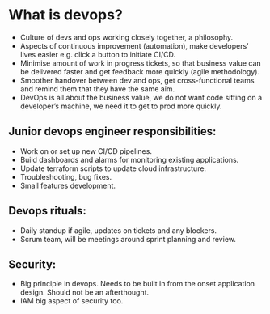 # What is devops?

- Culture of devs and ops working closely together, a philosophy.
- Aspects of continuous improvement (automation), make developers’ lives easier e.g. click a button to initiate CI/CD.
- Minimise amount of work in progress tickets, so that business value can be delivered faster and get feedback more quickly (agile methodology).
- Smoother handover between dev and ops, get cross-functional teams and remind them that they have the same aim.
- DevOps is all about the business value, we do not want code sitting on a developer’s machine, we need it to get to prod more quickly.

## Junior devops engineer responsibilities:

- Work on or set up new CI/CD pipelines.
- Build dashboards and alarms for monitoring existing applications.
- Update terraform scripts to update cloud infrastructure.
- Troubleshooting, bug fixes.
- Small features development.

## Devops rituals:

- Daily standup if agile, updates on tickets and any blockers.
- Scrum team, will be meetings around sprint planning and review.

## Security:

- Big principle in devops. Needs to be built in from the onset application design. Should not be an afterthought.
- IAM big aspect of security too.
